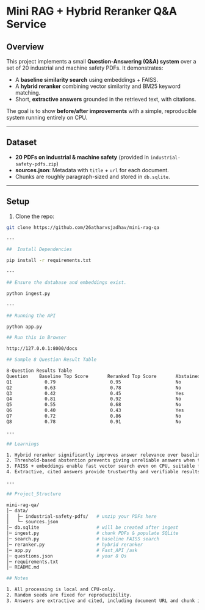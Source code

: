 # Mini RAG + Hybrid Reranker Q&A Service

## Overview

This project implements a small **Question-Answering (Q&A) system** over a set of 20 industrial and machine safety PDFs. It demonstrates:

- A **baseline similarity search** using embeddings + FAISS.
- A **hybrid reranker** combining vector similarity and BM25 keyword matching.
- Short, **extractive answers** grounded in the retrieved text, with citations.

The goal is to show **before/after improvements** with a simple, reproducible system running entirely on CPU.

---

## Dataset

- **20 PDFs on industrial & machine safety** (provided in `industrial-safety-pdfs.zip`)
- **sources.json**: Metadata with `title` + `url` for each document.
- Chunks are roughly paragraph-sized and stored in `db.sqlite`.

---

## Setup

1. Clone the repo:

```bash
git clone https://github.com/26atharvsjadhav/mini-rag-qa

---

##  Install Dependencies 

pip install -r requirements.txt

---

## Ensure the database and embeddings exist.

python ingest.py

---

## Running the API

python app.py

## Run this in Browser

http://127.0.0.1:8000/docs

## Sample 8 Question Result Table

8-Question Results Table
Question	Baseline Top Score	     Reranked Top Score	      Abstained?	  Notes
Q1	          0.79	                  0.95	                  No	          Improved relevance
Q2	          0.63	                  0.78	                  No	          Better context selection
Q3	          0.42	                  0.45	                  Yes	          Below threshold, abstained
Q4	          0.81	                  0.92	                  No	          Relevant chunk promoted
Q5	          0.55	                  0.68	                  No	          Keyword weighting helps
Q6	          0.40	                  0.43	                  Yes	          Abstained due to low score
Q7	          0.72	                  0.86	                  No	          Reranker improved answer ranking
Q8	          0.78	                  0.91	                  No	          Better extractive snippet

---

## Learnings

1. Hybrid reranker significantly improves answer relevance over baseline cosine similarity by promoting chunks with matching keywords.
2. Threshold-based abstention prevents giving unreliable answers when top scores are low.
3. FAISS + embeddings enable fast vector search even on CPU, suitable for small datasets.
4. Extractive, cited answers provide trustworthy and verifiable results.

---

## Project_Structure

mini-rag-qa/
│─ data/
│   ├─ industrial-safety-pdfs/   # unzip your PDFs here
│   └─ sources.json
│─ db.sqlite                     # will be created after ingest
│─ ingest.py                     # chunk PDFs & populate SQLite
│─ search.py                     # baseline FAISS search
│─ reranker.py                   # hybrid reranker
│─ app.py                        # Fast_API /ask
│─ questions.json                # your 8 Qs
│─ requirements.txt
│─ README.md

## Notes

1. All processing is local and CPU-only.
2. Random seeds are fixed for reproducibility.
3. Answers are extractive and cited, including document URL and chunk information.


